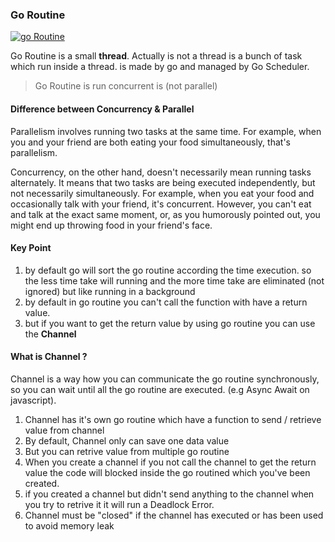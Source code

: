 ### Go Routine

[![go Routine](https://repository-images.githubusercontent.com/257380389/e7d41600-9506-11ea-8837-fefe3a4f2b51 "go Routine")](https://repository-images.githubusercontent.com/257380389/e7d41600-9506-11ea-8837-fefe3a4f2b51 "go Routine")

Go Routine is a small **thread**.
Actually is not a thread is a bunch of task which run inside a thread.
is made by go and managed by Go Scheduler.

> Go Routine is run concurrent is (not parallel)

#### Difference between Concurrency & Parallel

Parallelism involves running two tasks at the same time. For example, when you and your friend are both eating your food simultaneously, that's parallelism.

Concurrency, on the other hand, doesn't necessarily mean running tasks alternately. It means that two tasks are being executed independently, but not necessarily simultaneously. For example, when you eat your food and occasionally talk with your friend, it's concurrent. However, you can't eat and talk at the exact same moment, or, as you humorously pointed out, you might end up throwing food in your friend's face.

#### Key Point

1. by default go will sort the go routine according the time execution.
   so the less time take will running and the more time take are eliminated (not ignored) but like running in a background
2. by default in go routine you can't call the function with have a return value.
3. but if you want to get the return value by using go routine you can use the **Channel**

#### What is Channel ?

Channel is a way how you can communicate the go routine synchronously, so you can wait until all the go routine are executed. (e.g Async Await on javascript).

1. Channel has it's own go routine which have a function to send / retrieve value from channel
2. By default, Channel only can save one data value
3. But you can retrive value from multiple go routine
4. When you create a channel if you not call the channel to get the return value the code will blocked inside the go routined which you've been created.
5. if you created a channel but didn't send anything to the channel when you try to retrive it it will run a Deadlock Error.
6. Channel must be "closed" if the channel has executed or has been used to avoid memory leak
